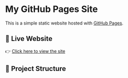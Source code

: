 # My GitHub Pages Site

This is a simple static website hosted with [GitHub Pages](https://pages.github.com/).

## 🔗 Live Website

👉 [Click here to view the site](https://yourusername.github.io/your-repo-name/)

## 📁 Project Structure

